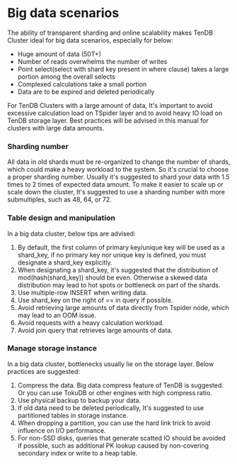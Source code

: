 # Big data scenarios
The ability of transparent sharding and online scalability makes TenDB Cluster ideal for big data scenarios, especially for below:
- Huge amount of data (50T+)
- Number of reads overwhelms the number of writes
- Point select(select with shard key present in where clause) takes a large portion among the overall selects
- Complexed calculations take a small portion
- Data are to be expired and deleted periodically

For TenDB Clusters with a large amount of data, It's important to avoid excessive calculation load on TSpider layer and to avoid heavy IO load on TenDB storage layer. Best practices will be advised in this manual for clusters with large data amounts.

### **Sharding number**
All data in old shards must be re-organized to change the number of shards, which could make a heavy workload to the system. So it's crucial to choose a proper sharding number. Usually it's suggested to shard your data with 1.5 times to 2 times of expected data amount. To make it easier to scale up or scale down the cluster, It's suggested to use a sharding number with more submultiples, such as 48, 64, or 72.

### **Table design and manipulation**
In a big data cluster, below tips are advised:
1. By default, the first column of primary key/unique key will be used as a shard_key, if no primary key nor unique key is defined, you must designate a shard_key explicitly.
2. When designating a shard_key, it's suggested that the distribution of mod(hash(shard_key)) should be even. Otherwise a skewed data distribution may lead to hot spots or bottleneck on part of the shards.
3. Use multiple-row INSERT when writing data.
4. Use shard_key on the right of == in query if possible.
5. Avoid retrieving large amounts of data directly from Tspider node, which may lead to an OOM issue.
6. Avoid requests with a heavy calculation workload.
7. Avoid join query that retrieves large amounts of data.

### **Manage storage instance**
In a big data cluster, bottlenecks usually lie on the storage layer. Below practices are suggested:
1. Compress the data. Big data compress feature of TenDB is suggested. Or you can use TokuDB or other engines with high compress ratio.
2. Use physical backup to backup your data.
3. If old data need to be deleted periodically, It's suggested to use partitioned tables in storage instance.
4. When dropping a partition, you can use the hard link trick to avoid influence on I/O performance.
5. For non-SSD disks, queries that generate scatted IO should be avoided if possible, such as additional PK lookup caused by non-covering secondary index or write to a heap table.
